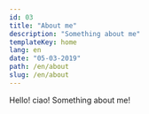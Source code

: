 ```yaml
---
id: 03
title: "About me"
description: "Something about me"
templateKey: home
lang: en
date: "05-03-2019"
path: /en/about
slug: /en/about
---
```


Hello! ciao! Something about me!
